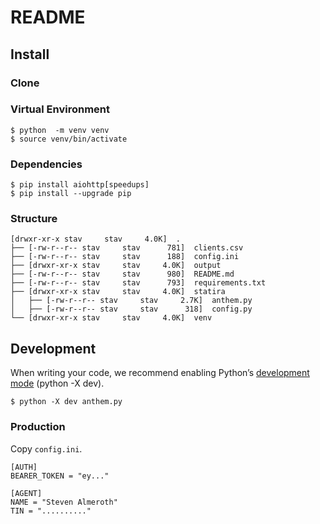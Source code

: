 # README

## Install

### Clone

### Virtual Environment

    $ python  -m venv venv
    $ source venv/bin/activate

### Dependencies

    $ pip install aiohttp[speedups]
    $ pip install --upgrade pip

### Structure

    [drwxr-xr-x stav     stav     4.0K]  .
    ├── [-rw-r--r-- stav     stav      781]  clients.csv
    ├── [-rw-r--r-- stav     stav      188]  config.ini
    ├── [drwxr-xr-x stav     stav     4.0K]  output
    ├── [-rw-r--r-- stav     stav      980]  README.md
    ├── [-rw-r--r-- stav     stav      793]  requirements.txt
    ├── [drwxr-xr-x stav     stav     4.0K]  statira
    │   ├── [-rw-r--r-- stav     stav     2.7K]  anthem.py
    │   ├── [-rw-r--r-- stav     stav      318]  config.py
    └── [drwxr-xr-x stav     stav     4.0K]  venv

## Development

When writing your code, we recommend enabling Python’s [development mode][1] (python -X dev).

    $ python -X dev anthem.py

### Production

Copy `config.ini`.

    [AUTH]
    BEARER_TOKEN = "ey..."

    [AGENT]
    NAME = "Steven Almeroth"
    TIN = ".........."


[1]: https://docs.python.org/3/library/devmode.html

